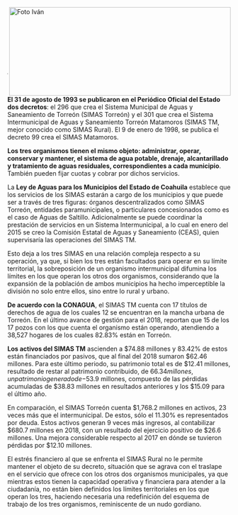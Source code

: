 <p>
   <a title="ir a Otras Publicaciones" href="http://www.trcimplan.gob.mx/autores/ivan-de-luna-aldape.html"><img class="img-responsive contenido-imagen" src="../imagenes/128/lic-ivan-de-luna-aldape-top2.png" align="right" alt="Foto Iván" width="500" height="200"></a>
</p>

</br></br></br></br></br></br></br></br>

---

**El 31 de agosto de 1993 se publicaron en el Periódico Oficial del Estado dos decretos**: el 296 que crea el Sistema Municipal de Aguas y Saneamiento de Torreón (SIMAS Torreón) y el 301 que crea el Sistema Intermunicipal de Aguas y Saneamiento Torreón Matamoros (SIMAS TM, mejor conocido como SIMAS Rural). El 9 de enero de 1998, se publica el decreto 99 crea el SIMAS Matamoros.

**Los tres organismos tienen el mismo objeto: administrar, operar, conservar y mantener, el sistema de agua potable, drenaje, alcantarillado y tratamiento de aguas residuales, correspondientes a cada municipio**. También pueden fijar cuotas y cobrar por dichos servicios.

La **Ley de Aguas para los Municipios del Estado de Coahuila** establece que los servicios de los SIMAS estarán a cargo de los municipios y que puede ser a través de tres figuras: órganos descentralizados como SIMAS Torreón, entidades paramunicipales, o particulares concesionados como es el caso de Aguas de Saltillo. Adicionalmente se puede coordinar la prestación de servicios en un Sistema Intermunicipal, a lo cual en enero del 2015 se creo la Comisión Estatal de Aguas y Saneamiento (CEAS), quien supervisaría las operaciones del SIMAS TM.

Esto deja a los tres SIMAS en una relación compleja respecto a su operación, ya que, si bien los tres están facultados para operar en su límite territorial, la sobreposición de un organismo intermunicipal difumina los límites en los que operan los otros dos organismos, considerando que la expansión de la población de ambos municipios ha hecho imperceptible la división no solo entre ellos, sino entre lo rural y urbano.

**De acuerdo con la CONAGUA**, el SIMAS TM cuenta con 17 títulos de derechos de agua de los cuales 12 se encuentran en la mancha urbana de Torreón. En el último avance de gestión para el 2018, reportan que 15 de los 17 pozos con los que cuenta el organismo están operando, atendiendo a 38,527 hogares de los cuales 82.83% están en Torreón.

**Los activos del SIMAS TM** ascienden a $74.88 millones y 83.42% de estos están financiados por pasivos, que al final del 2018 sumaron $62.46 millones. Para este último periodo, su patrimonio total es de $12.41 millones, resultado de restar al patrimonio contribuido, de $66.34 millones, un patrimonio generado de -$53.9 millones, compuesto de las pérdidas acumuladas de $38.83 millones en resultados anteriores y los $15.09 para el último año.

En comparación, el SIMAS Torreón cuenta $1,768.2 millones en activos, 23 veces más que el intermunicipal. De estos, sólo el 11.30% es representados por deuda. Estos activos generan 9 veces más ingresos, al contabilizar $680.7 millones en 2018, con un resultado del ejercicio positivo de $26.6 millones. Una mejora considerable respecto al 2017 en dónde se tuvieron pérdidas por $12.10 millones.

El estrés financiero al que se enfrenta el SIMAS Rural no le permite mantener el objeto de su decreto, situación que se agrava con el traslape en el servicio que ofrece con los otros dos organismos municipales, ya que mientras estos tienen la capacidad operativa y financiera para atender a la ciudadanía, no están bien definidos los límites territoriales en los que operan los tres, haciendo necesaria una redefinición del esquema de trabajo de los tres organismos, reminiscente de un nudo gordiano.

